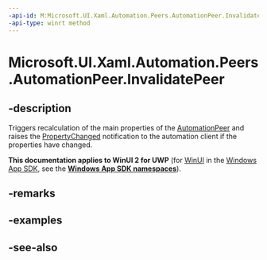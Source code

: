 ```yaml
---
-api-id: M:Microsoft.UI.Xaml.Automation.Peers.AutomationPeer.InvalidatePeer
-api-type: winrt method
---
```


<!-- Method syntax
public void InvalidatePeer()
-->

# Microsoft.UI.Xaml.Automation.Peers.AutomationPeer.InvalidatePeer

## -description
Triggers recalculation of the main properties of the [AutomationPeer](automationpeer.md) and raises the [PropertyChanged](automationpeer_raisepropertychangedevent_482333374.md) notification to the automation client if the properties have changed.

**This documentation applies to WinUI 2 for UWP** (for [WinUI](/windows/apps/winui/winui3/) in the [Windows App SDK](/windows/apps/windows-app-sdk/), see the **[Windows App SDK namespaces](/windows/windows-app-sdk/api/winrt/)**).

## -remarks

## -examples

## -see-also
